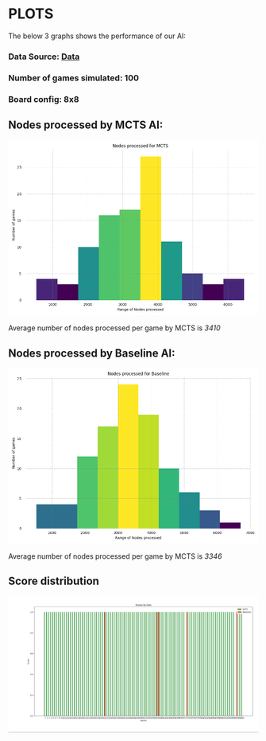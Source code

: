 # PLOTS

The below 3 graphs shows the performance of our AI:
### Data Source: [Data](./Simulated_8x8.txt)
### Number of games simulated: 100
### Board config: 8x8

## Nodes processed by MCTS AI:

![nodes processed MCTS](https://github.com/nikeshsraj10/checkers-ai/blob/main/plots/NodesprocessedMCTS.png)

Average number of nodes processed per game by MCTS is *3410*

## Nodes processed by Baseline AI:

![nodes processed Baseline](https://github.com/nikeshsraj10/checkers-ai/blob/main/plots/NodesprocessedBaseline.png)

Average number of nodes processed per game by MCTS is *3346*

## Score distribution 

  ![score distribution](https://github.com/nikeshsraj10/checkers-ai/blob/main/plots/Score.png)